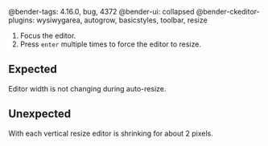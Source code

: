 @bender-tags: 4.16.0, bug, 4372
@bender-ui: collapsed
@bender-ckeditor-plugins: wysiwygarea, autogrow, basicstyles, toolbar, resize


1. Focus the editor.
2. Press `enter` multiple times to force the editor to resize.

## Expected
Editor width is not changing during auto-resize.

## Unexpected
With each vertical resize editor is shrinking for about 2 pixels.
